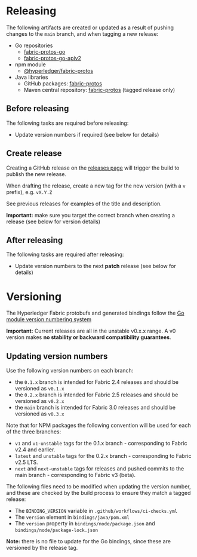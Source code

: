 # Releasing

The following artifacts are created or updated as a result of pushing changes to the `main` branch, and when tagging a new release:

- Go repositories
    - [fabric-protos-go](https://github.com/hyperledger/fabric-protos-go)
    - [fabric-protos-go-apiv2](https://github.com/hyperledger/fabric-protos-go-apiv2)
- npm module
    - [@hyperledger/fabric-protos](https://www.npmjs.com/package/@hyperledger/fabric-protos)
- Java libraries
    - GitHub packages: [fabric-protos](https://github.com/hyperledger/fabric-protos/packages/1412970)
    - Maven central repository: [fabric-protos](https://search.maven.org/artifact/org.hyperledger.fabric/fabric-protos) (tagged release only)

## Before releasing

The following tasks are required before releasing:

- Update version numbers if required (see below for details)

## Create release

Creating a GitHub release on the [releases page](https://github.com/hyperledger/fabric-protos/releases) will trigger the build to publish the new release.

When drafting the release, create a new tag for the new version (with a `v` prefix), e.g. `vX.Y.Z`

See previous releases for examples of the title and description.

**Important:** make sure you target the correct branch when creating a release (see below for version details)

## After releasing

The following tasks are required after releasing:

- Update version numbers to the next **patch** release (see below for details)

# Versioning

The Hyperledger Fabric protobufs and generated bindings follow the [Go module version numbering system](https://go.dev/doc/modules/version-numbers)

**Important:** Current releases are all in the unstable v0.x.x range. A v0 version makes **no stability or backward compatibility guarantees**.

## Updating version numbers

Use the following version numbers on each branch:

- the `0.1.x` branch is intended for Fabric 2.4 releases and should be versioned as `v0.1.x`
- the `0.2.x` branch is intended for Fabric 2.5 releases and should be versioned as `v0.2.x`
- the `main` branch is intended for Fabric 3.0 releases and should be versioned as `v0.3.x`

Note that for NPM packages the following convention will be used for each of the three branches:

- `v1` and `v1-unstable` tags for the 0.1.x branch - corresponding to Fabric v2.4 and earlier.
- `latest` and `unstable` tags for the 0.2.x branch - corresponding to Fabric v2.5 LTS.
- `next` and `next-unstable` tags for releases and pushed commits to the main branch - corresponding to Fabric v3 (beta).

The following files need to be modified when updating the version number, and these are checked by the build process to ensure they match a tagged release:

- The `BINDING_VERSION` variable in `.github/workflows/ci-checks.yml`
- The `version` element in `bindings/java/pom.xml`
- The `version` property in `bindings/node/package.json` and `bindings/node/package-lock.json`

**Note:** there is no file to update for the Go bindings, since these are versioned by the release tag.
